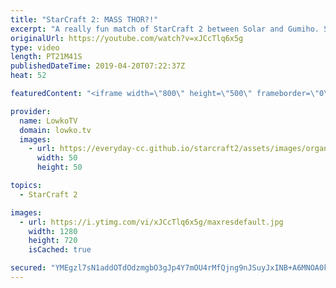 ```yaml
---
title: "StarCraft 2: MASS THOR?!"
excerpt: "A really fun match of StarCraft 2 between Solar and Gumiho. Subscribe for more videos: http://lowko.tv/youtube More StarCraft 2 casts: https://youtu.be/BfikSEkWzao  Gumiho is known to experiment with different strategies in all matchups, but especially Terran versus Zerg. In this game as well he decides"
originalUrl: https://youtube.com/watch?v=xJCcTlq6x5g
type: video
length: PT21M41S
publishedDateTime: 2019-04-20T07:22:37Z
heat: 52

featuredContent: "<iframe width=\"800\" height=\"500\" frameborder=\"0\" src=\"https://www.youtube.com/embed/xJCcTlq6x5g\" allow=\"accelerometer; autoplay; encrypted-media; gyroscope; picture-in-picture\" allowfullscreen></iframe>"

provider:
  name: LowkoTV
  domain: lowko.tv
  images:
    - url: https://everyday-cc.github.io/starcraft2/assets/images/organizations/lowko.tv-50x50.jpg
      width: 50
      height: 50

topics:
  - StarCraft 2

images:
  - url: https://i.ytimg.com/vi/xJCcTlq6x5g/maxresdefault.jpg
    width: 1280
    height: 720
    isCached: true

secured: "YMEgzl7sN1addOTdOdzmgbO3gJp4Y7mOU4rMfQjng9nJSuyJxINB+A6MNOA0keqK7UM6XaLS10IixH+MkviVs1NOzbAR6bj2U13GjYkTyxkKMBUTVegvqdqpRav4qiwFsRIbSb5v3vVcPxt/U1unW2iqRnYoCh6OpYP8fOE6s+uO0juiEP52+WScwgaRd92X+nTdt5Ln6XU3DpkKQQ9/nrZy3gV7T5WfFG7eBrPwMMi0eJezZhXbiUkCN9YsrXgK/wPO2By/P5I1vgnHA3OgzlwFkQ3YIjaR7JjYEN7DRJOF+jos93Fwi3e7fCJngU6yBuP7/SNfBWYNpSyq6k51kSBnvCcYNsT0caWGIl3OtusfC4EACDDtOZI0fyKwo87kPwxLh2vVNcCcfVMOB/qKNgIl6PgLhVWdIMR/mQMq/DbZvILI7BJezW68oob1ajGg;zCos4UKKqxg9RpL83wRHag=="
---
```


